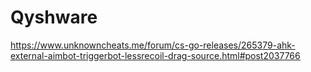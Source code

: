 # Qyshware

https://www.unknowncheats.me/forum/cs-go-releases/265379-ahk-external-aimbot-triggerbot-lessrecoil-drag-source.html#post2037766
